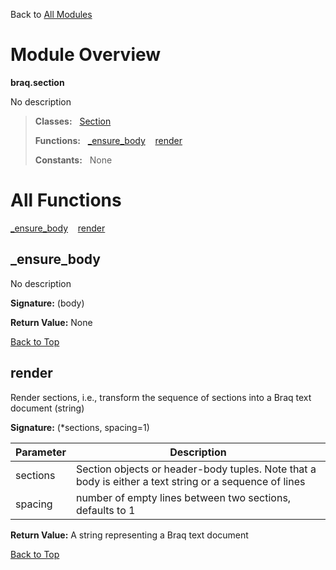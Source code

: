 Back to [All Modules](https://github.com/pyrustic/braq/blob/master/docs/modules/README.md#readme)

# Module Overview

**braq.section**
 
No description

> **Classes:** &nbsp; [Section](https://github.com/pyrustic/braq/blob/master/docs/modules/content/braq.section/content/classes/Section.md#class-section)
>
> **Functions:** &nbsp; [\_ensure\_body](#_ensure_body) &nbsp;&nbsp; [render](#render)
>
> **Constants:** &nbsp; None

# All Functions
[\_ensure\_body](#_ensure_body) &nbsp;&nbsp; [render](#render)

## \_ensure\_body
No description



**Signature:** (body)





**Return Value:** None

[Back to Top](#module-overview)


## render
Render sections, i.e., transform the sequence of sections
into a Braq text document (string)



**Signature:** (\*sections, spacing=1)

|Parameter|Description|
|---|---|
|sections|Section objects or header-body tuples. Note that a body is either a text string or a sequence of lines|
|spacing|number of empty lines between two sections, defaults to 1|





**Return Value:** A string representing a Braq text document

[Back to Top](#module-overview)


